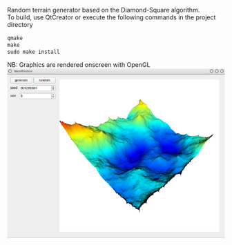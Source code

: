 Random terrain generator based on the Diamond-Square algorithm.  
To build, use QtCreator or execute the following commands in the project directory
```
qmake
make
sudo make install
```  
NB: Graphics are rendered onscreen with OpenGL
![alt text](https://raw.githubusercontent.com/giomatfois62/MapGen/master/screenshot.png)
